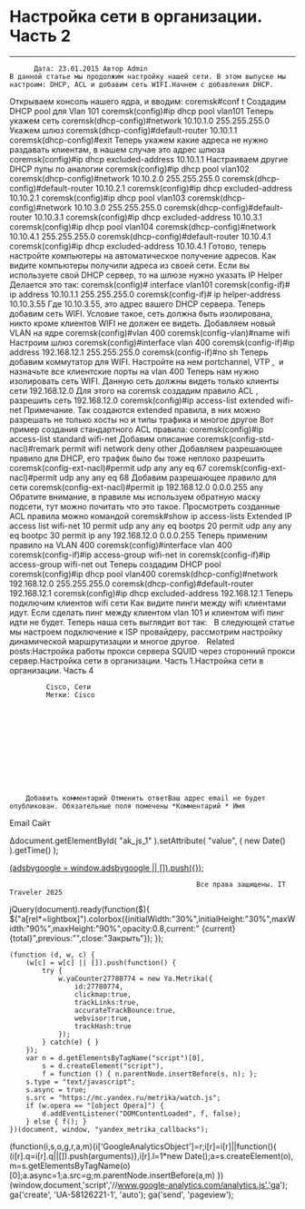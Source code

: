 #                 	Настройка сети в организации. Часть 2                	  
***            ***

			
            
		
    
	
    	  Дата: 23.01.2015 Автор Admin  
	В данной статье мы продолжим настройку нашей сети. В этом выпуске мы настроим: DHCP, ACL и добавим сеть WIFI.Начнем с добавления DHCP.
Открываем консоль нашего ядра, и вводим:
coremsk#conf t
Создадим DHCP pool для Vlan 101
coremsk(config)#ip dhcp pool vlan101
Теперь укажем сеть
coremsk(dhcp-config)#network 10.10.1.0 255.255.255.0
Укажем шлюз
coremsk(dhcp-config)#default-router 10.10.1.1
coremsk(dhcp-config)#exit
Теперь укажем какие адреса не нужно раздавать клиентам, в нашем случае это адрес шлюза
coremsk(config)#ip dhcp excluded-address 10.10.1.1
Настраиваем другие DHCP пулы по аналогии
coremsk(config)#ip dhcp pool vlan102
coremsk(dhcp-config)#network 10.10.2.0 255.255.255.0
coremsk(dhcp-config)#default-router 10.10.2.1
coremsk(config)#ip dhcp excluded-address 10.10.2.1
coremsk(config)#ip dhcp pool vlan103
coremsk(dhcp-config)#network 10.10.3.0 255.255.255.0
coremsk(dhcp-config)#default-router 10.10.3.1
coremsk(config)#ip dhcp excluded-address 10.10.3.1
coremsk(config)#ip dhcp pool vlan104
coremsk(dhcp-config)#network 10.10.4.1 255.255.255.0
coremsk(dhcp-config)#default-router 10.10.4.1
coremsk(config)#ip dhcp excluded-address 10.10.4.1
Готово, теперь настройте компьютеры на автоматическое получение адресов.
Как видите компьютеры получили адреса из своей сети.
Если вы используете свой DHCP сервер, то на шлюзе нужно указать IP Helper
Делается это так:
coremsk(config)# interface vlan101
coremsk(config-if)# ip address 10.10.1.1 255.255.255.0
coremsk(config-if)# ip helper-address 10.10.3.55
Где 10.10.3.55, это адрес вашего DHCP сервера.
Теперь добавим сеть WIFI.
Условие такое, сеть должна быть изолирована, никто кроме клиентов WIFI не должен ее видеть.
Добавляем новый VLAN на ядре
coremsk(config)#vlan 400
coremsk(config-vlan)#name wifi
Настроим шлюз
coremsk(config)#interface vlan 400
coremsk(config-if)#ip address 192.168.12.1 255.255.255.0
coremsk(config-if)#no sh
Теперь добавим коммутатор для WIFI.
Настройте на нем portchannel, VTP ,  и назначьте все клиентские порты на vlan 400
Теперь нам нужно изолировать сеть WIFI.
Данную сеть должны видеть только клиенты сети 192.168.12.0
Для этого на coremsk создадим правило ACL , разрешить сеть 192.168.12.0
coremsk(config)#ip access-list extended wifi-net
Примечание. Так создаются extended правила, в них можно разрешать не только хосты но и типы трафика и многое другое
Вот пример создания стандартного ACL правила:
coremsk(config)#ip access-list standard wifi-net
Добавим описание
coremsk(config-std-nacl)#remark permit wifi network deny other
Добавляем разрешающее правило для DHCP, его трафик было бы тоже неплохо разрешить
coremsk(config-ext-nacl)#permit udp any any eq 67
coremsk(config-ext-nacl)#permit udp any any eq 68
Добавим разрешающее правило для сети
coremsk(config-ext-nacl)#permit ip 192.168.12.0 0.0.0.255 any
Обратите внимание, в правиле мы используем обратную маску подсети, тут можно почитать что это такое.
Просмотреть созданные ACL правила можно командой
coremsk#show ip access-lists
Extended IP access list wifi-net
10 permit udp any any eq bootps
20 permit udp any any eq bootpc
30 permit ip any 192.168.12.0 0.0.0.255
Теперь применим правило на VLAN 400
coremsk(config)#interface vlan 400
coremsk(config-if)#ip access-group wifi-net in
coremsk(config-if)#ip access-group wifi-net out
Теперь создадим DHCP pool
coremsk(config)#ip dhcp pool vlan400
coremsk(dhcp-config)#network 192.168.12.0 255.255.255.0
coremsk(dhcp-config)#default-router 192.168.12.1
coremsk(config)#ip dhcp excluded-address 192.168.12.1
Теперь подключим клиентов wifi сети
Как видите пинги между wifi клиентами идут.
Если сделать пинг между клиентом vlan 101 и клиентом wifi пинг идти не будет.
Теперь наша сеть выглядит вот так:
&nbsp;
В следующей статье мы настроем подключение к ISP провайдеру, рассмотрим настройку динамической маршрутизации и многое другое.
&nbsp;
Related posts:Настройка работы прокси сервера SQUID через сторонний прокси сервер.Настройка сети в организации. Часть 1.Настройка сети в организации. Часть 4
        
             Cisco, Сети 
             Метки: Cisco  
        
            
        
    
                        
                    
                    
                
        
                
	
		
		Добавить комментарий Отменить ответВаш адрес email не будет опубликован. Обязательные поля помечены *Комментарий * Имя 
Email 
Сайт 
 
&#916;document.getElementById( "ak_js_1" ).setAttribute( "value", ( new Date() ).getTime() );	
	
<ins class="adsbygoogle"
     style="display:block"
     data-ad-client="ca-pub-1890562251101921"
     data-ad-slot="9117958896"
     data-ad-format="auto">
(adsbygoogle = window.adsbygoogle || []).push({});
			
        
        
		
        
           
    
    
  
	
    
		
        
             
			
                
                    
                                                  Все права защищены. IT Traveler 2025 
                         
                        
																														                    
                    
				
                
                
    
			
		                            
	
	
                
                
			
                
		
        
	
    
jQuery(document).ready(function($){
  $("a[rel*=lightbox]").colorbox({initialWidth:"30%",initialHeight:"30%",maxWidth:"90%",maxHeight:"90%",opacity:0.8,current:" {current}  {total}",previous:"",close:"Закрыть"});
});
  
    (function (d, w, c) {
        (w[c] = w[c] || []).push(function() {
            try {
                w.yaCounter27780774 = new Ya.Metrika({
                    id:27780774,
                    clickmap:true,
                    trackLinks:true,
                    accurateTrackBounce:true,
                    webvisor:true,
                    trackHash:true
                });
            } catch(e) { }
        });
        var n = d.getElementsByTagName("script")[0],
            s = d.createElement("script"),
            f = function () { n.parentNode.insertBefore(s, n); };
        s.type = "text/javascript";
        s.async = true;
        s.src = "https://mc.yandex.ru/metrika/watch.js";
        if (w.opera == "[object Opera]") {
            d.addEventListener("DOMContentLoaded", f, false);
        } else { f(); }
    })(document, window, "yandex_metrika_callbacks");
  (function(i,s,o,g,r,a,m){i['GoogleAnalyticsObject']=r;i[r]=i[r]||function(){
  (i[r].q=i[r].q||[]).push(arguments)},i[r].l=1*new Date();a=s.createElement(o),
  m=s.getElementsByTagName(o)[0];a.async=1;a.src=g;m.parentNode.insertBefore(a,m)
  })(window,document,'script','//www.google-analytics.com/analytics.js','ga');
  ga('create', 'UA-58126221-1', 'auto');
  ga('send', 'pageview');
